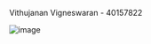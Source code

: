 Vithujanan Vigneswaran - 40157822

![image](https://github.com/SOEN345-WINTER2024/cfg-graph-lab-Houdini29/assets/92345647/96eb8988-1776-4734-8fa8-8f109c9c92b1)
